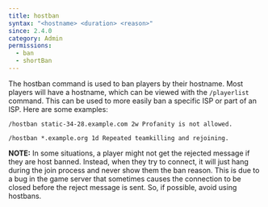 ```yaml
---
title: hostban
syntax: "<hostname> <duration> <reason>"
since: 2.4.0
category: Admin
permissions:
  - ban
  - shortBan
---
```


The hostban command is used to ban players by their hostname. Most players will have a hostname, which can be viewed with the `/playerlist` command. This can be used to more easily ban a specific ISP or part of an ISP. Here are some examples:

```
/hostban static-34-28.example.com 2w Profanity is not allowed.
```

```
/hostban *.example.org 1d Repeated teamkilling and rejoining.
```

**NOTE:** In some situations, a player might not get the rejected message if they are host banned. Instead, when they try to connect, it will just hang during the join process and never show them the ban reason. This is due to a bug in the game server that sometimes causes the connection to be closed before the reject message is sent. So, if possible, avoid using hostbans.
